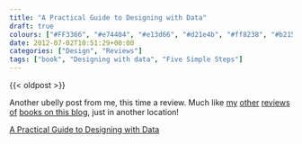 ```yaml
---
title: "A Practical Guide to Designing with Data"
draft: true
colours: ["#FF3366", "#e74404", "#e13d66", "#d21e4b", "#ff8238", "#b21533", "#eb5114"]
date: 2012-07-02T10:51:29+00:00
categories: ["Design", "Reviews"]
tags: ["book", "Designing with data", "Five Simple Steps"]
---
```


{{< oldpost >}}

Another ubelly post from me, this time a review. Much like [my](http://laurakalbag.wpengine.com/mobile-first/ "Mobile First") [other](http://laurakalbag.wpengine.com/designing-for-emotion/ "Designing For Emotion") [reviews](http://laurakalbag.wpengine.com/a-practical-guide-to-designing-the-invisible/ "A Practical Guide to Designing the invisible") [of](http://laurakalbag.wpengine.com/hardboiled-web-design-and-transcending-css/ "Hardboiled Web Design and Transcending CSS") [books on this blog](http://laurakalbag.wpengine.com/category/reviews/), just in another location!

[A Practical Guide to Designing with Data](http://www.ubelly.com/2012/07/a-practical-guide-to-designing-with-data-a-review/)

	